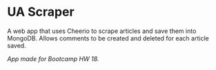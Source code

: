 # UA Scraper

A web app that uses Cheerio to scrape articles and save them into MongoDB. Allows comments to be created and deleted for each article saved.

*App made for Bootcamp HW 18.*
